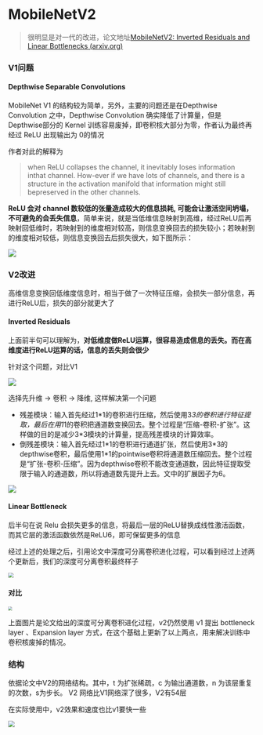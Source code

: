 <head>
	<style type="text/css">h1:first-child {display:none;}</style>
	<script type="text/javascript" src="https://cdnjs.cloudflare.com/ajax/libs/mathjax/2.7.7/latest.js?config=TeX-MML-AM_CHTML"></script>
    <script type="text/x-mathjax-config">
        MathJax.Hub.Config({
            tex2jax: {
            skipTags: ['script', 'noscript', 'style', 'textarea', 'pre'],
            inlineMath: [['$','$']]
            }
        });
    </script>
</head>

# MobileNetV2

> 很明显是对一代的改进，论文地址[MobileNetV2: Inverted Residuals and Linear Bottlenecks (arxiv.org)](https://arxiv.org/abs/1801.04381v4)

### V1问题

#### Depthwise Separable Convolutions

MobileNet V1 的结构较为简单，另外，主要的问题还是在Depthwise Convolution 之中，Depthwise Convolution 确实降低了计算量，但是Depthwise部分的 Kernel 训练容易废掉，即卷积核大部分为零，作者认为最终再经过 ReLU 出现输出为 0的情况

作者对此的解释为

>when ReLU collapses the channel, it inevitably loses information inthat channel. How-ever if we have lots of channels, and there is a structure in the activation manifold that information might still bepreserved  in  the  other  channels.

**ReLU 会对 channel 数较低的张量造成较大的信息损耗, 可能会让激活空间坍塌，不可避免的会丢失信息**，简单来说，就是当低维信息映射到高维，经过ReLU后再映射回低维时，若映射到的维度相对较高，则信息变换回去的损失较小；若映射到的维度相对较低，则信息变换回去后损失很大，如下图所示：

![](https://cdn.jsdelivr.net/gh/lblbk/picgo/work/mbnv2relu.png)



### V2改进

高维信息变换回低维度信息时，相当于做了一次特征压缩，会损失一部分信息，再进行ReLU后，损失的部分就更大了

#### Inverted Residuals

上面前半句可以理解为，**对低维度做ReLU运算，很容易造成信息的丢失。而在高维度进行ReLU运算的话，信息的丢失则会很少**

针对这个问题，对比V1

![](https://cdn.jsdelivr.net/gh/lblbk/picgo/work/mbnv2vsv1.png)

选择先升维 -> 卷积 -> 降维, 这样解决第一个问题

- 残差模块：输入首先经过1\*1的卷积进行压缩，然后使用3*3的卷积进行特征提取，最后在用1*1的卷积把通道数变换回去。整个过程是“压缩-卷积-扩张”。这样做的目的是减少3\*3模块的计算量，提高残差模块的计算效率。
- 倒残差模块：输入首先经过1\*1的卷积进行通道扩张，然后使用3\*3的depthwise卷积，最后使用1\*1的pointwise卷积将通道数压缩回去。整个过程是“扩张-卷积-压缩”。因为depthwise卷积不能改变通道数，因此特征提取受限于输入的通道数，所以将通道数先提升上去。文中的扩展因子为6。

![](https://cdn.jsdelivr.net/gh/lblbk/picgo/work/mbnv2irb.png)

####  Linear  Bottleneck

后半句在说 Relu 会损失更多的信息，将最后一层的ReLU替换成线性激活函数，而其它层的激活函数依然是ReLU6，即可保留更多的信息

经过上述的处理之后，引用论文中深度可分离卷积进化过程，可以看到经过上述两个更新后，我们的深度可分离卷积最终样子

<img src="https://cdn.jsdelivr.net/gh/lblbk/picgo/work/mbnv2pw.png" style="zoom:67%;" />

#### 对比

<img src="https://cdn.jsdelivr.net/gh/lblbk/picgo/work/mbnv2comp.png" style="zoom:50%;" />

上面图片是论文给出的深度可分离卷积进化过程，v2仍然使用 v1 提出 bottleneck layer 、Expansion layer 方式，在这个基础上更新了以上两点，用来解决训练中卷积核废掉的情况。



### 结构

依据论文中V2的网络结构。其中，t 为扩张稀疏，c 为输出通道数，n 为该层重复的次数，s为步长。 V2 网络比V1网络深了很多，V2有54层

在实际使用中，v2效果和速度也比v1要快一些

<img src="https://cdn.jsdelivr.net/gh/lblbk/picgo/work/mbnv2test.png" style="zoom:80%;" />

